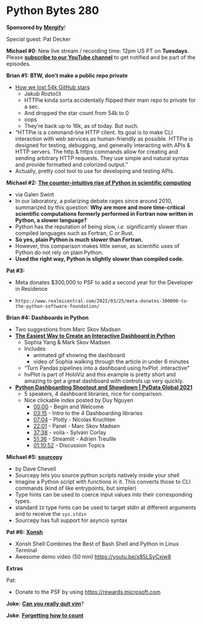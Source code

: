 # Python Bytes 280


**Sponsored by** [**Mergify**](https://pythonbytes.fm/mergify)! 

Special guest: Pat Decker

**Michael #0**: New live stream / recording time: 12pm US PT on **Tuesdays**. Please [**subscribe to our YouTube channel**](https://www.youtube.com/c/PythonBytesPodcast) to get notified and be part of the episodes.

**Brian #1:** **BTW, don’t make a public repo private**

- [How we lost 54k GitHub stars](https://httpie.io/blog/stardust)
    - Jakub Roztočil
    - HTTPie kinda sorta accidentally flipped their main repo to private for a sec.
    - And dropped the star count from 54k to 0
    - oops
    - They’re back up to 16k, as of today. But ouch.
- “HTTPie is a command-line HTTP client. Its goal is to make CLI interaction with web services as human-friendly as possible. HTTPie is designed for testing, debugging, and generally interacting with APIs & HTTP servers. The http & https commands allow for creating and sending arbitrary HTTP requests. They use simple and natural syntax and provide formatted and colorized output.”
- Actually, pretty cool tool to use for developing and testing APIs.


**Michael #2:** [**The counter-intuitive rise of Python in scientific computing**](https://cerfacs.fr/coop/fortran-vs-python)

- via Galen Swint
- In our laboratory, a polarizing debate rages since around 2010, summarized by this question: **Why are more and more time-critical scientific computations formerly performed in Fortran now written in Python, a slower language?**
- Python has the reputation of being slow, *i.e.* significantly slower than compiled languages such as Fortran, C or Rust.
- **So yes, plain Python is much slower than Fortran.**
- However, this comparison makes little sense, as scientific uses of Python do not rely on plain Python.
- **Used the right way, Python is slightly slower than compiled code.**

**Pat #3:** 

- Meta donates $300,000 to PSF to add a second year for the Developer in Residence
-     https://www.realmicentral.com/2022/03/25/meta-donates-300000-to-the-python-software-foundation/

**Brian #4:** **Dashboards in Python**

- Two suggestions from Marc Skov Madsen
- [**The Easiest Way to Create an Interactive Dashboard in Python**](https://towardsdatascience.com/the-easiest-way-to-create-an-interactive-dashboard-in-python-77440f2511d1)
    - Sophia Yang & Mark Skov Madsen
    - Includes 
        - animated gif showing the dashboard
        - video of Sophia walking through the article in under 6 minutes
    - “Turn Pandas pipelines into a dashboard using hvPlot .interactive"
    - hvPlot is part of HoloViz and this example is pretty short and amazing to get a great dashboard with controls up very quickly.
- [**Python Dashboarding Shootout and Showdown | PyData Global 2021**](https://www.youtube.com/watch?v=4a-Db1zhTEw)
    - 5 speakers, 4 dashboard libraries, nice for comparison. 
    - Nice clickable index posted by Duy Nguyen
        - [00:00](https://www.youtube.com/watch?v=4a-Db1zhTEw&t=0s) - Begin and Welcome
        - [03:15](https://www.youtube.com/watch?v=4a-Db1zhTEw&t=195s) - Intro to the 4 Dashboarding libraries
        - [07:04](https://www.youtube.com/watch?v=4a-Db1zhTEw&t=424s) - Plotly - Nicolas Kruchten
        - [22:01](https://www.youtube.com/watch?v=4a-Db1zhTEw&t=1321s) - Panel - Marc Skov Madsen
        - [37:38](https://www.youtube.com/watch?v=4a-Db1zhTEw&t=2258s) - voila - Sylvain Corlay
        - [51:36](https://www.youtube.com/watch?v=4a-Db1zhTEw&t=3096s) - Streamlit - Adrien Treuille
        - [01:10:52](https://www.youtube.com/watch?v=4a-Db1zhTEw&t=4252s) - Discussion Topics

**Michael #5:** [**sourcepy**](https://github.com/dchevell/sourcepy)

- by Dave Chevell
- Sourcepy lets you source python scripts natively inside your shell
- Imagine a Python script with functions in it. This converts those to CLI commands (kind of like entrypoints, but simpler)
- Type hints can be used to coerce input values into their corresponding types.
-  standard `IO` type hints can be used to target stdin at different arguments and to receive the `sys.stdin`
- Sourcepy has full support for asyncio syntax

**Pat #6:** [**Xonsh**](https://itsfoss.com/xonsh-shell/)

- Xonsh Shell Combines the Best of Bash Shell and Python in Linux Terminal
- Awesome demo video (50 min) https://youtu.be/x85LSyCxiw8

**Extras** 


Pat: 
- Donate to the PSF by using https://rewards.microsoft.com

**Joke:** [**Can you really quit vim**](https://twitter.com/PR0GRAMMERHUM0R/status/1507583148921659395)?

**Joke**: [**Forgetting how to count**](https://twitter.com/mediocreheroes/status/1498738648459657222?s=20&t=HE_YXD6EefxEURDpy3szWw)

